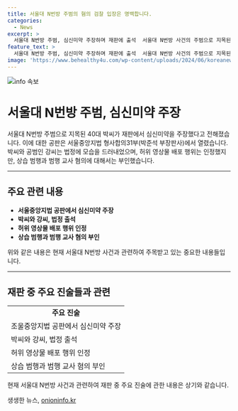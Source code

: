 ```yaml
---
title: 서울대 N번방 주범의 혐의 검찰 입장은 명백합니다.
categories:
  - News
excerpt: >
  서울대 N번방 주범, 심신미약 주장하며 재판에 출석  서울대 N번방 사건의 주범으로 지목된 40대 박씨가 형사합의31부에서 열린 공판에서 심신미약을 주장했습니다. 박씨는 허위 영상물 배포를 인정하면서도 상습 범행과 범행 교사 혐의에 대해 부인했습니다. 공범 강씨는 자백을 했다고 전해졌으며, 사건은 서울대 졸업생들이 후배 여학생 등을 상대로 음란 합성물을 만들어 퍼트리는 사건입니다.
feature_text: >
  서울대 N번방 주범, 심신미약 주장하며 재판에 출석  서울대 N번방 사건의 주범으로 지목된 40대 박씨가 형사합의31부에서 열린 공판에서 심신미약을 주장했습니다. 박씨는 허위 영상물 배포를 인정하면서도 상습 범행과 범행 교사 혐의에 대해 부인했습니다. 공범 강씨는 자백을 했다고 전해졌으며, 사건은 서울대 졸업생들이 후배 여학생 등을 상대로 음란 합성물을 만들어 퍼트리는 사건입니다.
image: 'https://www.behealthy4u.com/wp-content/uploads/2024/06/koreanews.jpg'
---
```


<p><img src="https://www.behealthy4u.com/wp-content/uploads/2024/06/koreanews.jpg" alt="info 속보" /></p>

<h1>서울대 N번방 주범, 심신미약 주장</h1>

<p data-ke-size="size16">서울대 N번방 주범으로 지목된 40대 박씨가 재판에서 심신미약을 주장했다고 전해졌습니다. 이에 대한 공판은 서울중앙지법 형사합의31부(박준석 부장판사)에서 열렸습니다. 박씨와 공범인 강씨는 법정에 모습을 드러내었으며, 허위 영상물 배포 행위는 인정했지만, 상습 범행과 범행 교사 혐의에 대해서는 부인했습니다.</p>

<hr>

<h2 data-ke-size="size26">주요 관련 내용</h2>

<ul>
<li><b>서울중앙지법 공판에서 심신미약 주장</b></li>
<li><b>박씨와 강씨, 법정 출석</b></li>
<li><b>허위 영상물 배포 행위 인정</b></li>
<li><b>상습 범행과 범행 교사 혐의 부인</b></li>
</ul>

<p data-ke-size="size16">위와 같은 내용은 현재 서울대 N번방 사건과 관련하여 주목받고 있는 중요한 내용들입니다.</p>

<hr>

<h2 data-ke-size="size26">재판 중 주요 진술들과 관련</h2>

<table>
<tbody>
<tr>
<td style="text-align: center; height: 17px;"><b>주요 진술</b></td>
</tr>
<tr>
<td style="text-align: left; height: 17px;">조울중앙지법 공판에서 심신미약 주장</td>
</tr>
<tr>
<td style="text-align: left; height: 17px;">박씨와 강씨, 법정 출석</td>
</tr>
<tr>
<td style="text-align: left; height: 17px;">허위 영상물 배포 행위 인정</td>
</tr>
<tr>
<td style="text-align: left; height: 17px;">상습 범행과 범행 교사 혐의 부인</td>
</tr>
</tbody>
</table>

<p data-ke-size="size16">현재 서울대 N번방 사건과 관련하여 재판 중 주요 진술에 관한 내용은 상기와 같습니다.</p>
생생한 뉴스, <a href="https://onioninfo.kr" rel="dofollow">onioninfo.kr</a>


